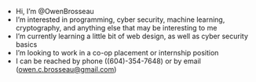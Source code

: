 - Hi, I’m @OwenBrosseau
- I’m interested in programming, cyber security, machine learning, cryptography, and anything else that may be interesting to me
- I’m currently learning a little bit of web design, as well as cyber security basics
- I’m looking to work in a co-op placement or internship position
- I can be reached by phone ((604)-354-7648) or by email (owen.c.brosseau@gmail.com)
